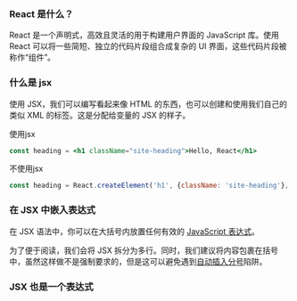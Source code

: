 ### React 是什么？

React 是一个声明式，高效且灵活的用于构建用户界面的 JavaScript 库。使用 React 可以将一些简短、独立的代码片段组合成复杂的 UI 界面，这些代码片段被称作“组件”。

### 什么是 jsx

使用 JSX，我们可以编写看起来像 HTML 的东西，也可以创建和使用我们自己的类似 XML 的标签。这是分配给变量的 JSX 的样子。

使用jsx

```jsx
const heading = <h1 className="site-heading">Hello, React</h1>
```

不使用jsx

```jsx
const heading = React.createElement('h1', {className: 'site-heading'}, 'Hello, React!')
```



### 在 JSX 中嵌入表达式

在 JSX 语法中，你可以在大括号内放置任何有效的 [JavaScript 表达式](https://developer.mozilla.org/en-US/docs/Web/JavaScript/Guide/Expressions_and_Operators#Expressions)。

为了便于阅读，我们会将 JSX 拆分为多行。同时，我们建议将内容包裹在括号中，虽然这样做不是强制要求的，但是这可以避免遇到[自动插入分号](http://stackoverflow.com/q/2846283)陷阱。

### JSX 也是一个表达式

